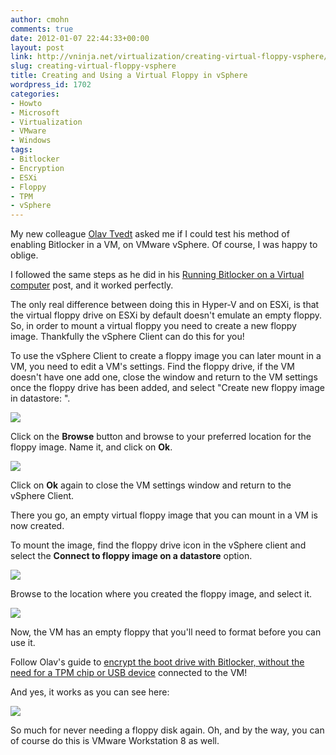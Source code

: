 ```yaml
---
author: cmohn
comments: true
date: 2012-01-07 22:44:33+00:00
layout: post
link: http://vninja.net/virtualization/creating-virtual-floppy-vsphere/
slug: creating-virtual-floppy-vsphere
title: Creating and Using a Virtual Floppy in vSphere
wordpress_id: 1702
categories:
- Howto
- Microsoft
- Virtualization
- VMware
- Windows
tags:
- Bitlocker
- Encryption
- ESXi
- Floppy
- TPM
- vSphere
---
```


My new colleague [Olav Tvedt](http://twitter.com/olavtwitt) asked me if I could test his method of enabling Bitlocker in a VM, on VMware vSphere. Of course, I was happy to oblige.

I followed the same steps as he did in his [Running Bitlocker on a Virtual computer](http://olavtvedt.blogspot.com/2012/01/running-bitlocker-on-virtual-computer.html) post, and it worked perfectly.

The only real difference between doing this in Hyper-V and on ESXi, is that the virtual floppy drive on ESXi by default doesn't emulate an empty floppy. So, in order to mount a virtual floppy you need to create a new floppy image. Thankfully the vSphere Client can do this for you!

To use the vSphere Client to create a floppy image you can later mount in a VM, you need to edit a VM's settings. Find the floppy drive, if the VM doesn't have one add one, close the window and return to the VM settings once the floppy drive has been added, and select "Create new floppy image in datastore: ".

[![](http://vninja.net/wordpress/wp-content/uploads/2012/01/Create-Virtual-Floppy-2-1-300x267.png)](http://vninja.net/wordpress/wp-content/uploads/2012/01/Create-Virtual-Floppy-2-1.png)

Click on the **Browse** button and browse to your preferred location for the floppy image. Name it, and click on **Ok**.

[![](http://vninja.net/wordpress/wp-content/uploads/2012/01/Create-Virtual-Floppy-2-2-300x210.png)](http://vninja.net/wordpress/wp-content/uploads/2012/01/Create-Virtual-Floppy-2-2.png)

Click on **Ok** again to close the VM settings window and return to the vSphere Client.

There you go, an empty virtual floppy image that you can mount in a VM is now created.

To mount the image, find the floppy drive icon in the vSphere client and select the **Connect to floppy image on a datastore** option.

[![](http://vninja.net/wordpress/wp-content/uploads/2012/01/Create-Virtual-Floppy-2-3-300x200.png)](http://vninja.net/wordpress/wp-content/uploads/2012/01/Create-Virtual-Floppy-2-3.png)

Browse to the location where you created the floppy image, and select it.

[![](http://vninja.net/wordpress/wp-content/uploads/2012/01/Create-Virtual-Floppy-2-4-300x210.png)](http://vninja.net/wordpress/wp-content/uploads/2012/01/Create-Virtual-Floppy-2-4.png)

Now, the VM has an empty floppy that you'll need to format before you can use it.

Follow Olav's guide to [encrypt the boot drive with Bitlocker, without the need for a TPM chip or USB device](http://olavtvedt.blogspot.com/2012/01/running-bitlocker-on-virtual-computer.html) connected to the VM!

And yes, it works as you can see here:

[![](http://vninja.net/wordpress/wp-content/uploads/2012/01/Create-Virtual-Floppy-2-5-300x180.png)](http://vninja.net/wordpress/wp-content/uploads/2012/01/Create-Virtual-Floppy-2-5.png)

So much for never needing a floppy disk again. Oh, and by the way, you can of course do this is VMware Workstation 8 as well.
